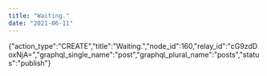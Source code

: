 ```yaml
---
title: "Waiting."
date: "2021-06-11"
---
```


{"action\_type":"CREATE","title":"Waiting.","node\_id":160,"relay\_id":"cG9zdDoxNjA=","graphql\_single\_name":"post","graphql\_plural\_name":"posts","status":"publish"}
